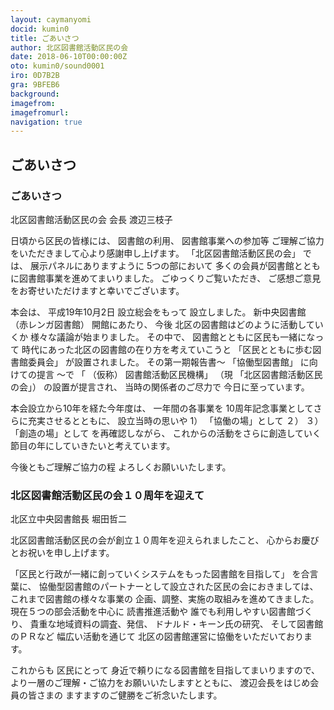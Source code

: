 ```yaml
---
layout: caymanyomi
docid: kumin0
title: ごあいさつ
author: 北区図書館活動区民の会
date: 2018-06-10T00:00:00Z
oto: kumin0/sound0001
iro: 0D7B2B
gra: 9BFEB6
background: 
imagefrom: 
imagefromurl: 
navigation: true
---
```

   
## <span data-dur="1.902" data-begin="0.000">ごあいさつ</span>

<!--span data-dur="1.641" data-begin="1.902">読み上げ時間</span>
<span data-dur="3" data-begin="3.543">約4分15秒消す</span-->

### <span data-dur="2.253" data-begin="6.543">ごあいさつ</span>

<span data-dur="3.312" data-begin="8.796">北区図書館活動区民の会</span>
<span data-dur="1.203" data-begin="12.108">会長</span>
<span data-dur="2.467" data-begin="13.311">渡辺三枝子</span>

<span data-dur="3.035" data-begin="15.778">日頃から区民の皆様には、</span>
<span data-dur="1.69" data-begin="18.813">図書館の利用、</span>
<span data-dur="2.458" data-begin="20.503">図書館事業への参加等</span>
<span data-dur="6.082" data-begin="22.961">ご理解ご協力をいただきまして心より感謝申し上げます。</span>
<span data-dur="3.313" data-begin="29.043">「北区図書館活動区民の会」</span>
<span data-dur="0.94" data-begin="32.356">では、</span>
<span data-dur="2.366" data-begin="33.296">展示パネルにありますように</span>
<span data-dur="1.875" data-begin="35.662">5つの部において</span>
<span data-dur="6.484" data-begin="37.537">多くの会員が図書館とともに図書館事業を進めてまいりました。</span>
<span data-dur="2.227" data-begin="44.021">ごゆっくりご覧いただき、</span>
<span data-dur="6.105" data-begin="46.248">ご感想ご意見をお寄せいただけますと幸いでございます。</span>

<span data-dur="1.237" data-begin="52.353">本会は、</span>
<span data-dur="3.227" data-begin="53.590">平成19年10月2日</span>
<span data-dur="2.234" data-begin="56.817">設立総会をもって</span>
<span data-dur="2.463" data-begin="59.051">設立しました。</span>
<span data-dur="2.291" data-begin="61.514">新中央図書館</span>
<span data-dur="1.748" data-begin="63.805">（赤レンガ図書館）</span>
<span data-dur="1.55" data-begin="65.553">開館にあたり、</span>
<span data-dur="1.066" data-begin="67.103">今後</span>
<span data-dur="4.073" data-begin="68.169">北区の図書館はどのように活動していくか</span>
<span data-dur="3.385" data-begin="72.242">様々な議論が始まりました。</span>
<span data-dur="1.325" data-begin="75.627">その中で、</span>
<span data-dur="3.352" data-begin="76.952">図書館とともに区民も一緒になって</span>
<span data-dur="4.877" data-begin="80.304">時代にあった北区の図書館の在り方を考えていこうと</span>
<span data-dur="2.897" data-begin="85.181">「区民とともに歩む図書館委員会」</span>
<span data-dur="2.665" data-begin="88.078">が設置されました。</span>
<span data-dur="2.914" data-begin="90.743">その第一期報告書～</span>
<span data-dur="1.814" data-begin="93.657">「協働型図書館」</span>
<span data-dur="1.896" data-begin="95.471">に向けての提言</span>
<span data-dur="0.772" data-begin="97.367">～で</span>
<span data-dur="0.5" data-begin="98.139">「</span>
<span data-dur="1.108" data-begin="98.639">（仮称）</span>
<span data-dur="2.7" data-begin="99.747">図書館活動区民機構」</span>
<span data-dur="0.899" data-begin="102.447">（現</span>
<span data-dur="3.312" data-begin="103.346">「北区図書館活動区民の会」）</span>
<span data-dur="2.08" data-begin="106.658">の設置が提言され、</span>
<span data-dur="2.608" data-begin="108.738">当時の関係者のご尽力で</span>
<span data-dur="3.034" data-begin="111.346">今日に至っています。</span>

<span data-dur="3.879" data-begin="114.380">本会設立から10年を経た今年度は、</span>
<span data-dur="2.353" data-begin="118.259">一年間の各事業を</span>
<span data-dur="4.603" data-begin="120.612">10周年記念事業としてさらに充実させるとともに、</span>
<span data-dur="2.159" data-begin="125.215">設立当時の思いや</span>
<span data-dur="1.903" data-begin="127.374">1）</span>
<span data-dur="0.936" data-begin="129.277">「協働の場」として</span>
<span data-dur="1.765" data-begin="130.213">２）</span>
<span data-dur="0.732" data-begin="131.978">３）</span>
<span data-dur="2.311" data-begin="132.710">「創造の場」として</span>
<span data-dur="0.993" data-begin="135.021">を再確認しながら、</span>
<span data-dur="1.833" data-begin="136.014">これからの活動をさらに創造していく</span>
<span data-dur="1.932" data-begin="137.847">節目の年にしていきたいと考えています。</span>

<span data-dur="3.71" data-begin="139.779">今後ともご理解ご協力の程</span>
<span data-dur="4.554" data-begin="143.489">よろしくお願いいたします。</span>

### <span data-dur="3.169" data-begin="148.043">北区図書館活動区民の会１０周年を迎えて</span>

<span data-dur="3.816" data-begin="151.212">北区立中央図書館長</span>
<span data-dur="5.974" data-begin="155.028">堀田哲二</span>

<span data-dur="2.864" data-begin="161.002">北区図書館活動区民の会が創立１０周年を迎えられましたこと、</span>
<span data-dur="2.313" data-begin="163.866">心からお慶びとお祝いを申し上げます。</span>

<span data-dur="6.512" data-begin="166.179">「区民と行政が一緒に創っていくシステムをもった図書館を目指して」</span>
<span data-dur="4.75" data-begin="172.691">を合言葉に、</span>
<span data-dur="5.694" data-begin="177.441">協働型図書館のパートナーとして設立された区民の会におきましては、</span>
<span data-dur="1.463" data-begin="183.135">これまで図書館の様々な事業の</span>
<span data-dur="5.712" data-begin="184.598">企画、調整、実施の取組みを進めてきました。</span>
<span data-dur="3.362" data-begin="190.310">現在５つの部会活動を中心に</span>
<span data-dur="5.163" data-begin="193.672">読書推進活動や</span>
<span data-dur="3.875" data-begin="198.835">誰でも利用しやすい図書館づくり、</span>
<span data-dur="2.338" data-begin="202.710">貴重な地域資料の調査、発信、</span>
<span data-dur="3.018" data-begin="205.048">ドナルド・キーン氏の研究、</span>
<span data-dur="3.609" data-begin="208.066">そして図書館のＰＲなど</span>
<span data-dur="2.409" data-begin="211.675">幅広い活動を通じて</span>
<span data-dur="2.974" data-begin="214.084">北区の図書館運営に協働をいただいております。</span>

<span data-dur="2.408" data-begin="217.058">これからも</span>
<span data-dur="4.98" data-begin="219.466">区民にとって</span>
<span data-dur="1.204" data-begin="224.446">身近で頼りになる図書館を目指してまいりますので、</span>
<span data-dur="1.596" data-begin="225.650">より一層のご理解・ご協力をお願いいたしますとともに、</span>
<span data-dur="4.362" data-begin="227.246">渡辺会長をはじめ会員の皆さまの</span>
<span data-dur="5.354" data-begin="231.608">ますますのご健勝をご祈念いたします。</span>

<!--span data-dur="3.87" data-begin="236.962">以上で、</span>
<span data-dur="4.839" data-begin="240.832">ごあいさつの読み上げを終わります消す。</span>
<span data-dur="4.022" data-begin="246.798"></span>
<span data-dur="1.15" data-begin="250.820"></span-->
